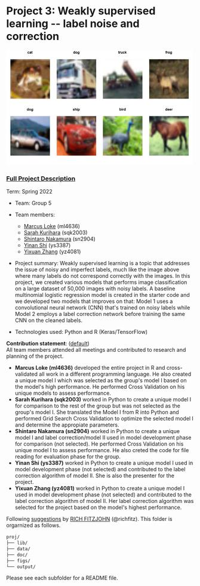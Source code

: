 # Project 3: Weakly supervised learning -- label noise and correction

<img src="figs/noisy_labels.png" width="500">

### [Full Project Description](doc/project3_desc.md)

Term: Spring 2022

+ Team: Group 5
+ Team members:
	+ [Marcus Loke](https://www.linkedin.com/in/lokemarcus/) (ml4636)
	+ [Sarah Kurihara](https://www.linkedin.com/in/sarahkurihara/) (sqk2003)
	+ [Shintaro Nakamura](https://www.linkedin.com/in/shintaro-nakamura/) (sn2904)
	+ [Yinan Shi](ys3387@columbia.edu) (ys3387)
	+ [Yixuan Zhang](yz4081@columbia.edu) (yz4081)

+ Project summary: Weakly supervised learning is a topic that addresses the issue of noisy and imperfect labels, much like the image above where many labels do not correspond correctly with the images. In this project, we created various models that performs image classification on a large dataset of 50,000 images with noisy labels. A baseline multinomial logistic regression model is created in the starter code and we developed two models that improves on that: Model 1 uses a convolutional neural network (CNN) that's trained on noisy labels while Model 2 employs a label correction network before training the same CNN on the cleaned labels.

+ Technologies used: Python and R (Keras/TensorFlow)
	
**Contribution statement**: ([default](doc/a_note_on_contributions.md)) 
<br>
All team members attended all meetings and contributed to research and planning of the project.
<br>
+ <b>Marcus Loke (ml4636)</b> developed the entire project in R and cross-validated all work in a different programming language. He also created a unique model I which was selected as the group's model I based on the model's high performance. He performed Cross Validation on his unique models to assess performance.
+ <b>Sarah Kurihara (sqk2003)</b> worked in Python to create a unique model I for comparison to the rest of the group but was not selected as the group's model I. She translated the Model I from R into Python and performed Grid Search Cross Validation to optimize the selected model I and determine the appropiate parameters.
+ <b>Shintaro Nakamura (sn2904)</b> worked in Python to create a unique model I and label correction/model II used in model development phase for comparison (not selected). He performed Cross Validation on his unique model I to assess performance. He also creted the code for file reading for evaluation phase for the group.
+ <b>Yinan Shi (ys3387)</b> worked in Python to create a unique model I used in model development phase (not selected) and contributed to the label correction algorithm of model II. She is also the presenter for the project.
+ <b>Yixuan Zhang (yz4081)</b> worked in Python to create a unique model I used in model development phase (not selected) and contributed to the label correction algorithm of model II. Her label correction algorithm was selected for the project based on the model's highest performance. 


Following [suggestions](http://nicercode.github.io/blog/2013-04-05-projects/) by [RICH FITZJOHN](http://nicercode.github.io/about/#Team) (@richfitz). This folder is orgarnized as follows.

```
proj/
├── lib/
├── data/
├── doc/
├── figs/
└── output/
```

Please see each subfolder for a README file.
